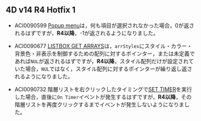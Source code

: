 4D v14 R4 Hotfix 1
---

* ACI0090599 [Popup menu](http://doc.4d.com/4Dv14R4/4D/14-R4/Pop-up-menu.301-1708614.ja.html)は，何も項目が選択されなかった場合，0が返されるはずですが，**R4以降**，-1が返されるようになりました。

* ACI0090677 [LISTBOX GET ARRAYS](http://doc.4d.com/4Dv14R4/4D/14-R4/LISTBOX-GET-ARRAYS.301-1707554.ja.html)は，```arrStyles```にスタイル・カラー・背景色・非表示を制御するための配列に対するポインター，または未定義であれば```NUL```が返されるはずですが，**R4以降**，スタイル配列だけが設定されていた場合，```NUL```ではなく，スタイル配列に対するポインターが繰り返し返されるようになりました。 

* ACI0090732 階層リストを右クリックしたタイミングで[SET TIMER](http://doc.4d.com/4Dv14R4/4D/14-R4/SET-TIMER.301-1707835.ja.html)を実行した場合，直後に```On Timer```イベントが発生するはずですが，**R4以降**，その階層リストを再度クリックするまでイベントが発生しないようになりました。

